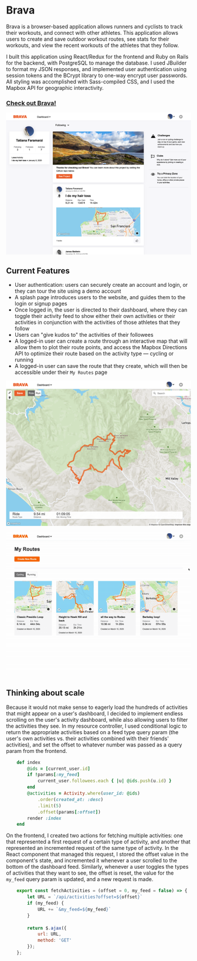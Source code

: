 # Brava

Brava is a browser-based application allows runners and cyclists to track their workouts, and connect with other athletes. This application allows users to create and save outdoor workout routes, see stats for their workouts, and view the recent workouts of the athletes that they follow.

I built this application using React/Redux for the frontend and Ruby on Rails for the backend, with PostgreSQL to manage the database. I used JBuilder to format my JSON responses, and implemented user authentication using session tokens and the BCrypt library to one-way encrypt user passwords. All styling was accomplished with Sass-compiled CSS, and I used the Mapbox API for geographic interactivity. 

### [Check out Brava!](https://tatiana-strava-clone.herokuapp.com/#/)

![](app/assets/images/brava_dashboard.png)

## Current Features

* User authentication: users can securely create an account and login, or they can tour the site using a demo account
* A splash page introduces users to the website, and guides them to the login or signup pages
* Once logged in, the user is directed to their dashboard, where they can toggle their activity feed to show either their own activities or their activities in conjunction with the activities of those athletes that they follow
* Users can "give kudos to" the activities of their followees
* A logged-in user can create a route through an interactive map that will allow them to plot their route points, and access the Mapbox Directions API to optimize their route based on the activity type — cycling or running
* A logged-in user can save the route that they create, which will then be accessible under their `My Routes` page

![](app/assets/images/brava_routebuilder_ride.png)

![](app/assets/images/brava_myroutes.gif)

## Thinking about scale

Because it would not make sense to eagerly load the hundreds of activities that might appear on a user's dashboard, I decided to implement endless scrolling on the user's activity dashboard, while also allowing users to filter the activities they see. In my resource controller, I used conditional logic to return the appropriate activities based on a feed type query param (the user's own activities vs. their activities combined with their friends' activities), and set the offset to whatever number was passed as a query param from the frontend.

```ruby
    def index
        @ids = [current_user.id]
        if !params[:my_feed]
            current_user.followees.each { |u| @ids.push(u.id) }
        end
        @activities = Activity.where(user_id: @ids)
            .order(created_at: :desc)
            .limit(5)
            .offset(params[:offset])
        render :index
    end
```

On the frontend, I created two actions for fetching multiple activities: one that represented a first request of a certain type of activity, and another that represented an incremented request of the same type of activity. In the React component that managed this request, I stored the offset value in the component's state, and incremented it whenever a user scrolled to the bottom of the dashboard feed. Similarly, whenever a user toggles the types of activities that they want to see, the offset is reset, the value for the `my_feed` query param is updated, and a new request is made. 

```javascript
    export const fetchActivities = (offset = 0, my_feed = false) => {
        let URL = `/api/activities?offset=${offset}`
        if (my_feed) {
            URL += `&my_feed=${my_feed}`
        }

        return $.ajax({
            url: URL,
            method: 'GET'
        });
    };
```



